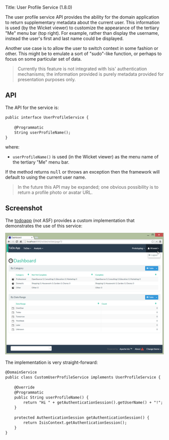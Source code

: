 Title: User Profile Service (1.8.0)

[//]: # (content copied to _user-guide_xxx)

The user profile service API provides the ability for the domain application to return supplementary metadata about
the current user.  This information is used (by the Wicket viewer) to customize the appearance of the tertiary
"Me" menu bar (top right).  For example, rather than display the username, instead the user's first and last name
could be displayed.

Another use case is to allow the user to switch context in some fashion or other.  This might be to emulate a
sort of "sudo"-like function, or perhaps to focus on some particular set of data.

> Currently this feature is not integrated with Isis' authentication mechanisms; the information provided is purely metadata provided for presentation purposes only.

## API

The API for the service is:

    public interface UserProfileService {

        @Programmatic
        String userProfileName();
    }

where:

* `userProfileName()` is used (in the Wicket viewer) as the menu name of the tertiary "Me" menu bar.

If the method returns <tt>null</tt> or throws an exception then the framework will default to using the current user name.

> In the future this API may be expanded; one obvious possibility is to return a profile photo or avatar URL.

## Screenshot

The [todoapp](https://github.com/isisaddons/isis-app-todoapp) (not ASF) provides a custom implementation that
demonstrates the use of this service:

<a href="images/user-profile-service.png"><img width="600px" src="images/user-profile-service.png"/></a>

The implementation is very straight-forward:

    @DomainService
    public class CustomUserProfileService implements UserProfileService {

        @Override
        @Programmatic
        public String userProfileName() {
            return "Hi " + getAuthenticationSession().getUserName() + "!";
        }

        protected AuthenticationSession getAuthenticationSession() {
            return IsisContext.getAuthenticationSession();
        }
    }

